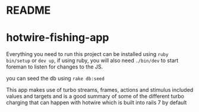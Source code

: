 # README
# hotwire-fishing-app
Everything you need to run this project can be installed using `ruby bin/setup` or `dev up`, if using ruby, you will also need `./bin/dev` to start foreman to listen for changes to the JS.

you can seed the db using `rake db:seed`

This app makes use of turbo streams, frames, actions and stimulus included values and targets and is a good summary of some of the different turbo charging that can happen with hotwire which is built into rails 7 by default
